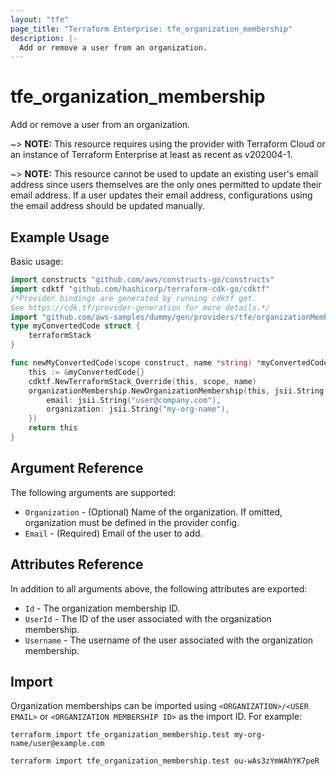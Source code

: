 ```yaml
---
layout: "tfe"
page_title: "Terraform Enterprise: tfe_organization_membership"
description: |-
  Add or remove a user from an organization.
---
```


# tfe_organization_membership

Add or remove a user from an organization.

~> **NOTE:** This resource requires using the provider with Terraform Cloud or
an instance of Terraform Enterprise at least as recent as v202004-1.

~> **NOTE:** This resource cannot be used to update an existing user's email address
since users themselves are the only ones permitted to update their email address.
If a user updates their email address, configurations using the email address should
be updated manually.

## Example Usage

Basic usage:

```go
import constructs "github.com/aws/constructs-go/constructs"
import cdktf "github.com/hashicorp/terraform-cdk-go/cdktf"
/*Provider bindings are generated by running cdktf get.
See https://cdk.tf/provider-generation for more details.*/
import "github.com/aws-samples/dummy/gen/providers/tfe/organizationMembership"
type myConvertedCode struct {
	terraformStack
}

func newMyConvertedCode(scope construct, name *string) *myConvertedCode {
	this := &myConvertedCode{}
	cdktf.NewTerraformStack_Override(this, scope, name)
	organizationMembership.NewOrganizationMembership(this, jsii.String("test"), &organizationMembershipConfig{
		email: jsii.String("user@company.com"),
		organization: jsii.String("my-org-name"),
	})
	return this
}
```

## Argument Reference

The following arguments are supported:

* `Organization` - (Optional) Name of the organization. If omitted, organization must be defined in the provider config.
* `Email` - (Required) Email of the user to add.

## Attributes Reference

In addition to all arguments above, the following attributes are exported:

* `Id` - The organization membership ID.
* `UserId` - The ID of the user associated with the organization membership.
* `Username` - The username of the user associated with the organization membership.

## Import 

Organization memberships can be imported using `<ORGANIZATION>/<USER EMAIL>` or `<ORGANIZATION MEMBERSHIP ID>` as the import ID. For
example:

```shell
terraform import tfe_organization_membership.test my-org-name/user@example.com
```

```shell
terraform import tfe_organization_membership.test ou-wAs3zYmWAhYK7peR
```

<!-- cache-key: cdktf-0.17.0-pre.15 input-383f0821513f61e02310e32b122b0568c5cece986618b0f88a8f14bf067d3f63 -->